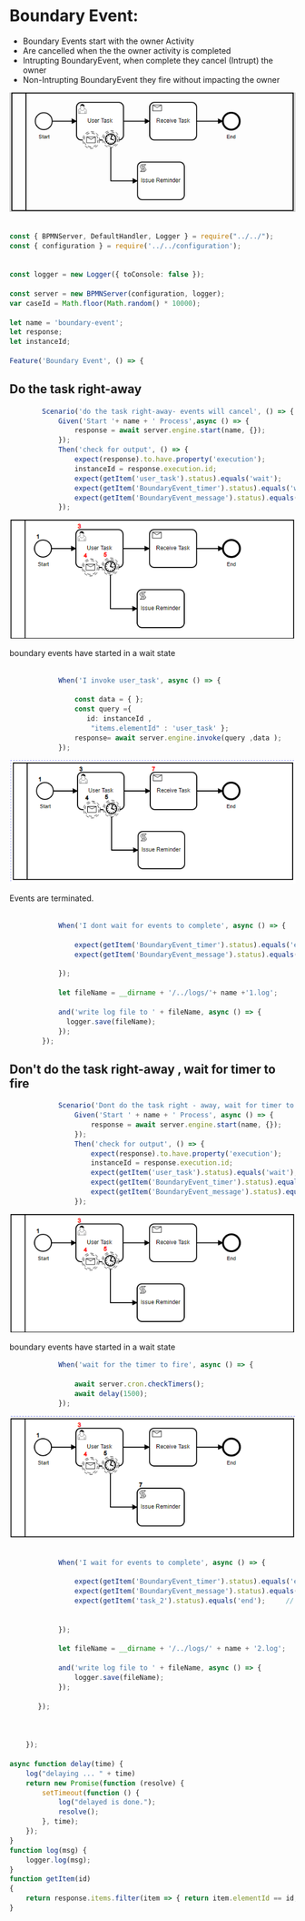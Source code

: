 # Boundary Event:

- Boundary Events start with the owner Activity
- Are cancelled when the the owner activity is completed
- Intrupting BoundaryEvent, when complete they cancel (Intrupt) the owner
- Non-Intrupting BoundaryEvent they fire without impacting the owner

![BPMN Diagram](boundary-event1.png)


```ts

const { BPMNServer, DefaultHandler, Logger } = require("../../");
const { configuration } = require('../../configuration');


const logger = new Logger({ toConsole: false });

const server = new BPMNServer(configuration, logger);
var caseId = Math.floor(Math.random() * 10000);

let name = 'boundary-event';
let response;
let instanceId;

Feature('Boundary Event', () => {
```
## Do the task right-away
```ts
        Scenario('do the task right-away- events will cancel', () => {
            Given('Start '+ name + ' Process',async () => {
                response = await server.engine.start(name, {});
            });
            Then('check for output', () => {
                expect(response).to.have.property('execution');
                instanceId = response.execution.id;
                expect(getItem('user_task').status).equals('wait');
                expect(getItem('BoundaryEvent_timer').status).equals('wait');
                expect(getItem('BoundaryEvent_message').status).equals('wait');
            });
```
![BPMN Diagram](boundary-event2.png)

boundary events have started in a wait state
```ts

            When('I invoke user_task', async () => {

                const data = { };
                const query ={
                   id: instanceId ,
                    "items.elementId" : 'user_task' };
                response= await server.engine.invoke(query ,data );
            });
```
![BPMN Diagram](boundary-event-nowait.png)

Events are terminated.
```ts

            When('I dont wait for events to complete', async () => {

                expect(getItem('BoundaryEvent_timer').status).equals('end');
                expect(getItem('BoundaryEvent_message').status).equals('end');

            });

            let fileName = __dirname + '/../logs/'+ name +'1.log';

            and('write log file to ' + fileName, async () => {
              logger.save(fileName);
            });
        });
```
## Don't do the task right-away , wait for timer to fire
```ts
            Scenario('Dont do the task right - away, wait for timer to fire', () => {
                Given('Start ' + name + ' Process', async () => {
                    response = await server.engine.start(name, {});
                });
                Then('check for output', () => {
                    expect(response).to.have.property('execution');
                    instanceId = response.execution.id;
                    expect(getItem('user_task').status).equals('wait');
                    expect(getItem('BoundaryEvent_timer').status).equals('wait');
                    expect(getItem('BoundaryEvent_message').status).equals('wait');
                });
```
![BPMN Diagram](boundary-event2.png)

boundary events have started in a wait state
```ts
            When('wait for the timer to fire', async () => {

                await server.cron.checkTimers();
                await delay(1500);
            });

```
![BPMN Diagram](boundary-event3.png)


```ts

            When('I wait for events to complete', async () => {

                expect(getItem('BoundaryEvent_timer').status).equals('end');
                expect(getItem('BoundaryEvent_message').status).equals('wait');
                expect(getItem('task_2').status).equals('end');     // issue reminder
                

            });

            let fileName = __dirname + '/../logs/' + name + '2.log';

            and('write log file to ' + fileName, async () => {
                logger.save(fileName);
            });

       });



    });

async function delay(time) {
    log("delaying ... " + time)
    return new Promise(function (resolve) {
        setTimeout(function () {
            log("delayed is done.");
            resolve();
        }, time);
    });
}
function log(msg) {
    logger.log(msg);
}
function getItem(id)
{
    return response.items.filter(item => { return item.elementId == id; })[0];
}
